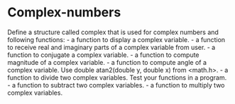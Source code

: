 # Complex-numbers
Define a structure called complex that is used for complex numbers and following functions: - a function to display a complex variable. - a function to receive real and imaginary parts of a complex variable from user. - a function to conjugate a complex variable. - a function to compute magnitude of a complex variable.  - a function to compute angle of a complex variable. Use double atan2(double y, double x) from &lt;math.h>. - a function to divide two complex variables. Test your functions in a program. - a function to subtract two complex variables. - a function to multiply two complex variables. 
